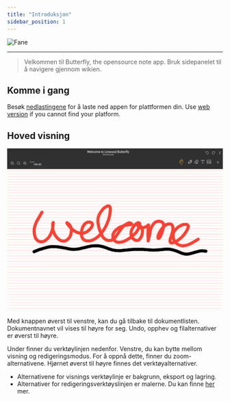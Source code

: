 ```yaml
---
title: "Introduksjon"
sidebar_position: 1
---
```


![Fane](/img/banner.png)

---

> Velkommen til Butterfly, the opensource note app. Bruk sidepanelet til å navigere gjennom wikien.

## Komme i gang

Besøk [nedlastingene](/downloads) for å laste ned appen for plattformen din. Use [web version](https://v1.butterfly.linwood.dev) if you cannot find your platform.

## Hoved visning

![Hoved visning](main.png)

Med knappen øverst til venstre, kan du gå tilbake til dokumentlisten. Dokumentnavnet vil vises til høyre for seg. Undo, opphev og filalternativer er øverst til høyre.

Under finner du verktøylinjen nedenfor. Venstre, du kan bytte mellom visning og redigeringsmodus. For å oppnå dette, finner du zoom-alternativene. Hjørnet øverst til høyre finnes det verktøyalternativer.

- Alternativene for visnings verktøylinje er bakgrunn, eksport og lagring.
- Alternativer for redigeringsverktøyslinjen er malerne. Du kan finne [her](background/intro) mer.
